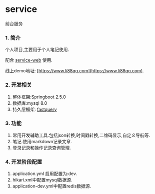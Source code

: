 # service
前台服务

### 1. 简介
个人项目,主要用于个人笔记使用.

配合 [service-web](https://github.com/li88qq/service-web) 使用.

线上demo地址: 
[https://www.li88qq.com](https://www.li88qq.com).

### 2. 开发相关
1. 整体框架:Springboot 2.5.0
2. 数据库:mysql 8.0
3. 持久层框架: [fastquery](https://github.com/xixifeng/fastquery)

### 3. 功能
1. 常用开发辅助工具.包括json转换,时间戳转换,二维码显示,自定义导航等.
2. 笔记.使用markdown记录文章.
3. 登录记录和操作记录查询管理.

### 4. 开发阶段配置
1. application.yml 启用配置为:dev.
2. hikari.xml中配置mysql数据源.
3. application-dev.yml中配置redis数据源.

